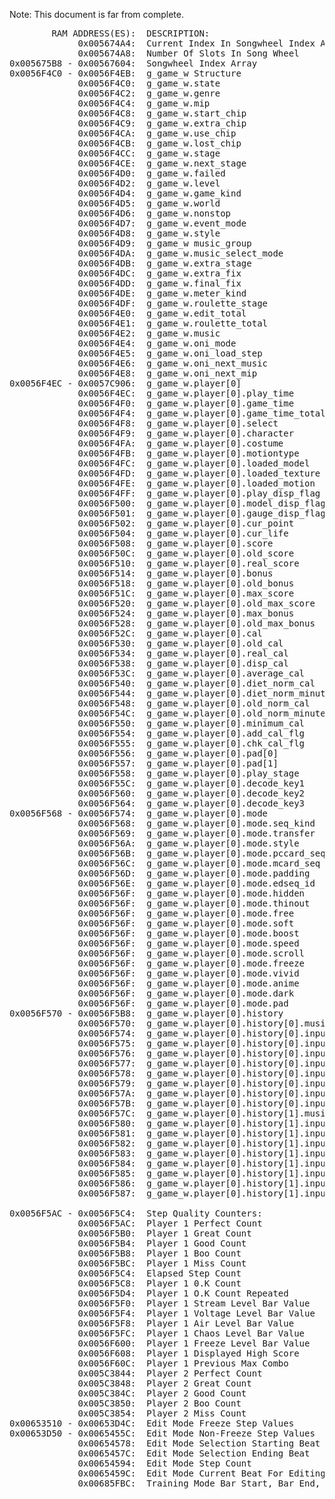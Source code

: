 Note: This document is far from complete.
<pre>
        RAM ADDRESS(ES):  DESCRIPTION:                              NOTES:
             0x005674A4:  Current Index In Songwheel Index Array      
             0x005674A8:  Number Of Slots In Song Wheel
0x005675B8 - 0x00567604:  Songwheel Index Array 
0x0056F4C0 - 0x0056F4EB:  g_game_w Structure
             0x0056F4C0:  g_game_w.state
             0x0056F4C2:  g_game_w.genre
             0x0056F4C4:  g_game_w.mip
             0x0056F4C8:  g_game_w.start_chip
             0x0056F4C9:  g_game_w.extra_chip
             0x0056F4CA:  g_game_w.use_chip
             0x0056F4CB:  g_game_w.lost_chip
             0x0056F4CC:  g_game_w.stage
             0x0056F4CE:  g_game_w.next_stage
             0x0056F4D0:  g_game_w.failed
             0x0056F4D2:  g_game_w.level
             0x0056F4D4:  g_game_w.game_kind
             0x0056F4D5:  g_game_w.world
             0x0056F4D6:  g_game_w.nonstop
             0x0056F4D7:  g_game_w.event_mode
             0x0056F4D8:  g_game_w.style
             0x0056F4D9:  g_game_w music_group
             0x0056F4DA:  g_game_w.music_select_mode
             0x0056F4DB:  g_game_w.extra_stage
             0x0056F4DC:  g_game_w.extra_fix
             0x0056F4DD:  g_game_w.final_fix
             0x0056F4DE:  g_game_w.meter_kind
             0x0056F4DF:  g_game_w.roulette_stage
             0x0056F4E0:  g_game_w.edit_total
             0x0056F4E1:  g_game_w.roulette_total
             0x0056F4E2:  g_game_w.music
             0x0056F4E4:  g_game_w.oni_mode
             0x0056F4E5:  g_game_w.oni_load_step
             0x0056F4E6:  g_game_w.oni_next_music
             0x0056F4E8:  g_game_w.oni_next_mip
0x0056F4EC - 0x0057C906:  g_game_w.player[0]                            player is an array of g_each_w structs
             0x0056F4EC:  g_game_w.player[0].play_time
             0x0056F4F0:  g_game_w.player[0].game_time
             0x0056F4F4:  g_game_w.player[0].game_time_total
             0x0056F4F8:  g_game_w.player[0].select
             0x0056F4F9:  g_game_w.player[0].character
             0x0056F4FA:  g_game_w.player[0].costume
             0x0056F4FB:  g_game_w.player[0].motiontype
             0x0056F4FC:  g_game_w.player[0].loaded_model
             0x0056F4FD:  g_game_w.player[0].loaded_texture
             0x0056F4FE:  g_game_w.player[0].loaded_motion
             0x0056F4FF:  g_game_w.player[0].play_disp_flag
             0x0056F500:  g_game_w.player[0].model_disp_flag
             0x0056F501:  g_game_w.player[0].gauge_disp_flag
             0x0056F502:  g_game_w.player[0].cur_point
             0x0056F504:  g_game_w.player[0].cur_life
             0x0056F508:  g_game_w.player[0].score
             0x0056F50C:  g_game_w.player[0].old_score
             0x0056F510:  g_game_w.player[0].real_score
             0x0056F514:  g_game_w.player[0].bonus
             0x0056F518:  g_game_w.player[0].old_bonus
             0x0056F51C:  g_game_w.player[0].max_score
             0x0056F520:  g_game_w.player[0].old_max_score
             0x0056F524:  g_game_w.player[0].max_bonus
             0x0056F528:  g_game_w.player[0].old_max_bonus
             0x0056F52C:  g_game_w.player[0].cal
             0x0056F530:  g_game_w.player[0].old_cal
             0x0056F534:  g_game_w.player[0].real_cal
             0x0056F538:  g_game_w.player[0].disp_cal
             0x0056F53C:  g_game_w.player[0].average_cal
             0x0056F540:  g_game_w.player[0].diet_norm_cal
             0x0056F544:  g_game_w.player[0].diet_norm_minute
             0x0056F548:  g_game_w.player[0].old_norm_cal
             0x0056F54C:  g_game_w.player[0].old_norm_minute
             0x0056F550:  g_game_w.player[0].minimum_cal
             0x0056F554:  g_game_w.player[0].add_cal_flg
             0x0056F555:  g_game_w.player[0].chk_cal_flg
             0x0056F556:  g_game_w.player[0].pad[0]
             0x0056F557:  g_game_w.player[0].pad[1]
             0x0056F558:  g_game_w.player[0].play_stage
             0x0056F55C:  g_game_w.player[0].decode_key1
             0x0056F560:  g_game_w.player[0].decode_key2
             0x0056F564:  g_game_w.player[0].decode_key3
0x0056F568 - 0x0056F574:  g_game_w.player[0].mode                       mode is a play_mode struct
             0x0056F568:  g_game_w.player[0].mode.seq_kind
             0x0056F569:  g_game_w.player[0].mode.transfer
             0x0056F56A:  g_game_w.player[0].mode.style
             0x0056F56B:  g_game_w.player[0].mode.pccard_seq
             0x0056F56C:  g_game_w.player[0].mode.mcard_seq
             0x0056F56D:  g_game_w.player[0].mode.padding
             0x0056F56E:  g_game_w.player[0].mode.edseq_id
             0x0056F56F:  g_game_w.player[0].mode.hidden                Bit field; 2 bits wide
             0x0056F56F:  g_game_w.player[0].mode.thinout               Bit field; 1 bit wide
             0x0056F56F:  g_game_w.player[0].mode.free                  Bit field; 1 bit wide
             0x0056F56F:  g_game_w.player[0].mode.soft                  Bit field; 1 bit wide
             0x0056F56F:  g_game_w.player[0].mode.boost                 Bit field; 2 bits wide
             0x0056F56F:  g_game_w.player[0].mode.speed                 Bit field; 5 bits wide
             0x0056F56F:  g_game_w.player[0].mode.scroll                Bit field; 2 bits wide
             0x0056F56F:  g_game_w.player[0].mode.freeze                Bit field; 1 bits wide
             0x0056F56F:  g_game_w.player[0].mode.vivid                 Bit field; 2 bits wide
             0x0056F56F:  g_game_w.player[0].mode.anime                 Bit field; 2 bits wide
             0x0056F56F:  g_game_w.player[0].mode.dark                  Bit field; 1 bit wide
             0x0056F56F:  g_game_w.player[0].mode.pad                   Bit field; 12 bits wide
0x0056F570 - 0x0056F5B8:  g_game_w.player[0].history                    Array of 8 play_hist structs
             0x0056F570:  g_game_w.player[0].history[0].music_count
             0x0056F574:  g_game_w.player[0].history[0].input[0]
             0x0056F575:  g_game_w.player[0].history[0].input[1]
             0x0056F576:  g_game_w.player[0].history[0].input[2]
             0x0056F577:  g_game_w.player[0].history[0].input[3]
             0x0056F578:  g_game_w.player[0].history[0].input[4]
             0x0056F579:  g_game_w.player[0].history[0].input[5]
             0x0056F57A:  g_game_w.player[0].history[0].input[6]
             0x0056F57B:  g_game_w.player[0].history[0].input[7]
             0x0056F57C:  g_game_w.player[0].history[1].music_count
             0x0056F580:  g_game_w.player[0].history[1].input[0]
             0x0056F581:  g_game_w.player[0].history[1].input[1]
             0x0056F582:  g_game_w.player[0].history[1].input[2]
             0x0056F583:  g_game_w.player[0].history[1].input[3]
             0x0056F584:  g_game_w.player[0].history[1].input[4]
             0x0056F585:  g_game_w.player[0].history[1].input[5]
             0x0056F586:  g_game_w.player[0].history[1].input[6]
             0x0056F587:  g_game_w.player[0].history[1].input[7]
             
0x0056F5AC - 0x0056F5C4:  Step Quality Counters:
             0x0056F5AC:  Player 1 Perfect Count
             0x0056F5B0:  Player 1 Great Count
             0x0056F5B4:  Player 1 Good Count
             0x0056F5B8:  Player 1 Boo Count
             0x0056F5BC:  Player 1 Miss Count
             0x0056F5C4:  Elapsed Step Count
             0x0056F5C8:  Player 1 0.K Count
             0x0056F5D4:  Player 1 O.K Count Repeated
             0x0056F5F0:  Player 1 Stream Level Bar Value
             0x0056F5F4:  Player 1 Voltage Level Bar Value
             0x0056F5F8:  Player 1 Air Level Bar Value
             0x0056F5FC:  Player 1 Chaos Level Bar Value
             0x0056F600:  Player 1 Freeze Level Bar Value
             0x0056F608:  Player 1 Displayed High Score
             0x0056F60C:  Player 1 Previous Max Combo
             0x005C3844:  Player 2 Perfect Count
             0x005C3848:  Player 2 Great Count
             0x005C384C:  Player 2 Good Count
             0x005C3850:  Player 2 Boo Count
             0x005C3854:  Player 2 Miss Count
0x00653510 - 0x00653D4C:  Edit Mode Freeze Step Values
0x00653D50 - 0x0065455C:  Edit Mode Non-Freeze Step Values
             0x00654578:  Edit Mode Selection Starting Beat
             0x0065457C:  Edit Mode Selection Ending Beat
             0x00654594:  Edit Mode Step Count
             0x0065459C:  Edit Mode Current Beat For Editing
             0x00685FBC:  Training Mode Bar Start, Bar End, And Music Speed
</pre>

